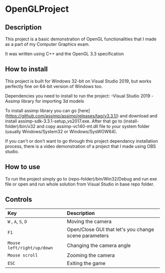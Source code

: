 # OpenGLProject

## Description

This project is a basic demonstration of OpenGL functionalities that I made as a part of my Computer Graphics exam.

It was written using C++ and the OpenGL 3.3 specification


## How to install

This project is built for Windows 32-bit on Visual Studio 2019, but works perfectly fine on 64-bit version of Windows too. 

Dependencies you need to install to run the project:
-Visual Studio 2019
-Assimp library for importing 3d models

To install assimp library you can go [here] (https://github.com/assimp/assimp/releases/tag/v3.3.1/) and download and install assimp-sdk-3.3.1-setup_vs2017.exe. After that go to (install-folder)/bin/x32 and copy assimp-vc140-mt.dll file to your system folder (usually Windows/System32 or Windows/SysWOW64). 

If you can't or don't want to go through this project dependancy installation process, there is a video demonstration of a project that I made using OBS studio.

## How to use

To run the project simply go to (repo-folder)/bin/Win32/Debug and run exe file or open and run whole solution from Visual Studio in base repo folder.

## Controls
| Key | Description |
| :---  | :--- |
| ```W``` , ```A```, ```S```, ```D``` | Moving the camera |
| ```F1``` | Open/Close GUI that let's you change scene parameters |
| ```Mouse left/right/up/down``` | Changing the camera angle |
| ```Mouse scroll``` | Zooming the camera |
| ```ESC``` | Exiting the game |